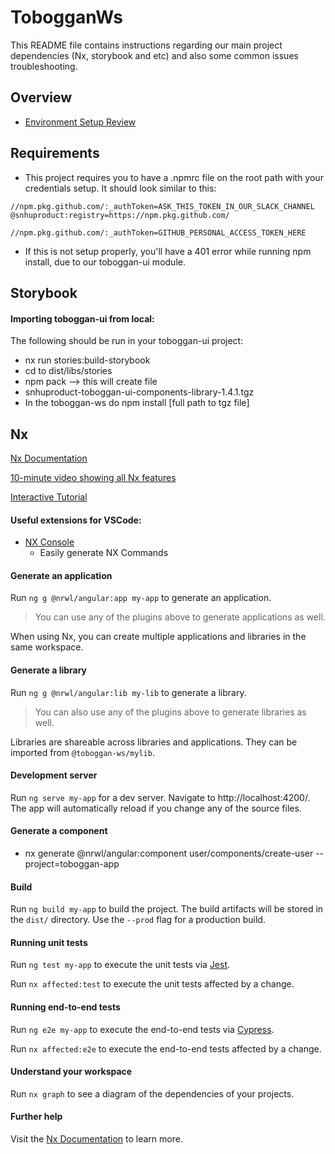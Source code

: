 # TobogganWs

This README file contains instructions regarding our main project dependencies (Nx, storybook and etc) and also some common issues troubleshooting.

## Overview

- [Environment Setup Review](https://drive.google.com/file/d/1gbKBwPrOcju0hHzaR9aFWiOdxlxPf0ie/view)

## Requirements

- This project requires you to have a .npmrc file on the root path with your credentials setup. It should look similar to this:

```
//npm.pkg.github.com/:_authToken=ASK_THIS_TOKEN_IN_OUR_SLACK_CHANNEL
@snhuproduct:registry=https://npm.pkg.github.com/

//npm.pkg.github.com/:_authToken=GITHUB_PERSONAL_ACCESS_TOKEN_HERE
```

- If this is not setup properly, you'll have a 401 error while running npm install, due to our toboggan-ui module.

## Storybook

#### Importing toboggan-ui from local:

The following should be run in your toboggan-ui project:

- nx run stories:build-storybook
- cd to dist/libs/stories
- npm pack --> this will create file
- snhuproduct-toboggan-ui-components-library-1.4.1.tgz
- In the toboggan-ws do npm install [full path to tgz file]

## Nx

[Nx Documentation](https://nx.dev/angular)

[10-minute video showing all Nx features](https://nx.dev/getting-started/intro)

[Interactive Tutorial](https://nx.dev/react-tutorial/01-create-application)

#### Useful extensions for VSCode:

- [NX Console](https://marketplace.visualstudio.com/items?itemName=nrwl.angular-console)
  - Easily generate NX Commands

#### Generate an application

Run `ng g @nrwl/angular:app my-app` to generate an application.

> You can use any of the plugins above to generate applications as well.

When using Nx, you can create multiple applications and libraries in the same workspace.

#### Generate a library

Run `ng g @nrwl/angular:lib my-lib` to generate a library.

> You can also use any of the plugins above to generate libraries as well.

Libraries are shareable across libraries and applications. They can be imported from `@toboggan-ws/mylib`.

#### Development server

Run `ng serve my-app` for a dev server. Navigate to http://localhost:4200/. The app will automatically reload if you change any of the source files.

#### Generate a component

- nx generate @nrwl/angular:component user/components/create-user --project=toboggan-app

#### Build

Run `ng build my-app` to build the project. The build artifacts will be stored in the `dist/` directory. Use the `--prod` flag for a production build.

#### Running unit tests

Run `ng test my-app` to execute the unit tests via [Jest](https://jestjs.io).

Run `nx affected:test` to execute the unit tests affected by a change.

#### Running end-to-end tests

Run `ng e2e my-app` to execute the end-to-end tests via [Cypress](https://www.cypress.io).

Run `nx affected:e2e` to execute the end-to-end tests affected by a change.

#### Understand your workspace

Run `nx graph` to see a diagram of the dependencies of your projects.

#### Further help

Visit the [Nx Documentation](https://nx.dev/angular) to learn more.
